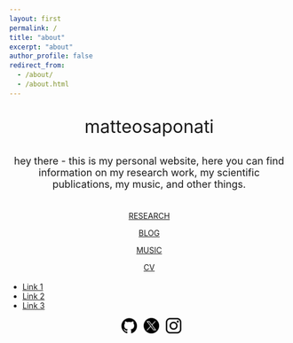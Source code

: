 ```yaml
---
layout: first
permalink: /
title: "about"
excerpt: "about"
author_profile: false
redirect_from: 
  - /about/
  - /about.html
---
```

  <div class="rectangle">
  <font size="6"> <p style="text-align: center;"> matteosaponati </p></font> 

  <font size="4"> <p style="text-align: center;">hey there - this is my personal website, here you can find information on my research work, my scientific publications, my music, and other things. </p></font> 


 <p style="margin-bottom:0.3cm; text-align: center; margin-top:1cm;">
<a href="https://matteosaponati.github.io/research">RESEARCH</a>
</p>

<p style="margin-bottom:0.3cm; text-align: center;">
<a href="https://matteosaponati.github.io/year-archive/">BLOG</a>
</p>

<p style="margin-bottom:0.3cm; text-align: center;">
<a href="https://matteosaponati.github.io/music">MUSIC</a>
</p>

<p style="margin-bottom:0.5cm; text-align: center; ">
<a href="https://matteosaponati.github.io/cv/">CV</a>
</p>

 <ul class="link-list">
      <li><a href="#">Link 1</a></li>
      <li><a href="#">Link 2</a></li>
      <li><a href="#">Link 3</a></li>
      <!-- Add more links as needed -->
</ul>

<p style="text-align: center;">
 <a href="https://github.com/matteosaponati" target="_blank"><span style="display: inline-block; vertical-align: middle; margin-left: 8px;"><img src="/images/general/github_icon.png" alt="Icon" style="width: 2em; height: 2em;"></span></a>
  <a href="https://twitter.com/matteosaponati" target="_blank"><span style="display: inline-block; vertical-align: middle; margin-left: 8px;"><img src="/images/general/x_icon.png" alt="Icon" style="width: 2em; height: 2em;"></span></a>
   <a href="https://www.instagram.com/matteosaponati/" target="_blank"><span style="display: inline-block; vertical-align: middle; margin-left: 8px;"><img src="/images/general/instagram_icon.png" alt="Icon" style="width: 2em; height: 2em;"></span></a>  
</p>

  </div>

  <div class="page__footer">
    <!-- Your existing footer content -->
  </div>